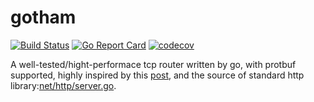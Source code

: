 # gotham

[![Build Status](https://travis-ci.com/sleep2death/gotham.svg?branch=master)](https://travis-ci.com/sleep2death/gotham)
[![Go Report Card](https://goreportcard.com/badge/github.com/sleep2death/gotham)](https://goreportcard.com/report/github.com/sleep2death/gotham)
[![codecov](https://codecov.io/gh/sleep2death/gotham/branch/master/graph/badge.svg)](https://codecov.io/gh/sleep2death/gotham)

A well-tested/hight-performace tcp router written by go, with protbuf supported, highly inspired by this [post](https://sahilm.com/tcp-servers-that-run-like-clockwork/), and the source of standard http library:[net/http/server.go](https://github.com/golang/go/blob/master/src/net/http/server.go).
